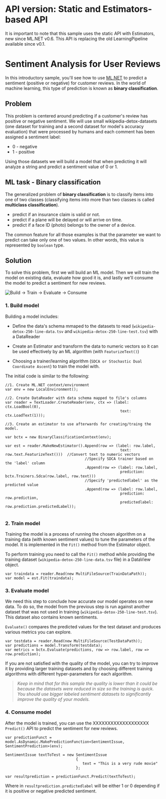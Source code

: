 # API version: Static and Estimators-based API
It is important to note that this sample uses the static API with Estimators, new since ML.NET v0.6.
This API is replacing the old LearningPipeline available since v0.1.

# Sentiment Analysis for User Reviews
In this introductory sample, you'll see how to use [ML.NET](https://www.microsoft.com/net/learn/apps/machine-learning-and-ai/ml-dotnet) to predict a sentiment (positive or negative) for customer reviews. In the world of machine learning, this type of prediction is known as **binary classification**.

## Problem
This problem is centered around predicting if a customer's review has positive or negative sentiment. We will use small wikipedia-detox-datasets (one dataset for training and a second dataset for model's accuracy evaluation) that were processed by humans and each comment has been assigned a sentiment label: 
* 0 - negative
* 1 - positive

Using those datasets we will build a model that when predicting it will analyze a string and predict a sentiment value of 0 or 1.

## ML task - Binary classification
The generalized problem of **binary classification** is to classify items into one of two classes (classifying items into more than two classes is called **multiclass classification**).

* predict if an insurance claim is valid or not.
* predict if a plane will be delayed or will arrive on time.
* predict if a face ID (photo) belongs to the owner of a device.

The common feature for all those examples is that the parameter we want to predict can take only one of two values. In other words, this value is represented by `boolean` type.

## Solution
To solve this problem, first we will build an ML model. Then we will train the model on existing data, evaluate how good it is, and lastly we'll consume the model to predict a sentiment for new reviews.

![Build -> Train -> Evaluate -> Consume](../../../../../samples-new-api/samples/csharp/getting-started/shared_content/modelpipeline.png)

### 1. Build model

Building a model includes: 

* Define the data's schema mmaped to the datasets to read (`wikipedia-detox-250-line-data.tsv` and `wikipedia-detox-250-line-test.tsv`) with a DataReader

* Create an Estimator and transform the data to numeric vectors so it can be used effectively by an ML algorithm (with `FeaturizeText()`)

* Choosing a trainer/learning algorithm (`SDCA or Stochastic Dual Coordinate Ascent`) to train the model with. 

The initial code is similar to the following:

```CSharp
//1. Create ML.NET context/environment
var env = new LocalEnvironment();

//2. Create DataReader with data schema mapped to file's columns
var reader = TextLoader.CreateReader(env, ctx => (label: ctx.LoadBool(0),
                                                    text: ctx.LoadText(1)));

//3. Create an estimator to use afterwards for creating/traing the model.

var bctx = new BinaryClassificationContext(env);

var est = reader.MakeNewEstimator().Append(row => (label: row.label,
                                                    text: row.text.FeaturizeText()))  //Convert text to numeric vectors 
                                    //Specify SDCA trainer based on the 'label' column
                                    .Append(row => (label: row.label,
                                                    prediction: bctx.Trainers.Sdca(row.label, row.text)))
                                    //Specify 'predictedlabel' as the predicted value
                                    .Append(row => (label: row.label,
                                                    prediction: row.prediction,
                                                    predictedlabel: row.prediction.predictedLabel));


```

### 2. Train model
Training the model is a process of running the chosen algorithm on a training data (with known sentiment values) to tune the parameters of the model. It is implemented in the `Fit()` method from the Estimator object. 

To perform training you need to call the `Fit()` method while providing the training dataset (`wikipedia-detox-250-line-data.tsv` file) in a DataView object.

```CSharp
var traindata = reader.Read(new MultiFileSource(TrainDataPath));            
var model = est.Fit(traindata);
```

### 3. Evaluate model
We need this step to conclude how accurate our model operates on new data. To do so, the model from the previous step is run against another dataset that was not used in training (`wikipedia-detox-250-line-test.tsv`). This dataset also contains known sentiments. 

`Evaluate()` compares the predicted values for the test dataset and produces various metrics you can explore.

```CSharp
var testdata = reader.Read(new MultiFileSource(TestDataPath));
var predictions = model.Transform(testdata);
var metrics = bctx.Evaluate(predictions, row => row.label, row => row.prediction);
```

If you are not satisfied with the quality of the model, you can try to improve it by providing larger training datasets and by choosing different training algorithms with different hyper-parameters for each algorithm.

>*Keep in mind that for this sample the quality is lower than it could be because the datasets were reduced in size so the training is quick. You should use bigger labeled sentiment datasets to significantly improve the quality of your models.*

### 4. Consume model
After the model is trained, you can use the XXXXXXXXXXXXXXXXXXX `Predict()` API to predict the sentiment for new reviews. 

```CSharp
var predictionFunct = model.AsDynamic.MakePredictionFunction<SentimentIssue, SentimentPrediction>(env);

SentimentIssue textToTest = new SentimentIssue
                                {
                                   text = "This is a very rude movie"
                                };

var resultprediction = predictionFunct.Predict(textToTest);
```

Where in `resultprediction.predictedlabel` will be either 1 or 0 depending if it is positive or negative predicted sentiment.
